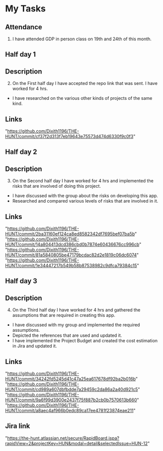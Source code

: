 # My Tasks

## Attendance
1. I have attended GDP in person class on 19th and 24th of this month. 

## Half day 1
## Description
2. On the First half day I have accepted the repo link that was sent. I have worked for 4 hrs.
- I have researched on the various other kinds of projects of the same kind. 

## Links
"https://github.com/Dixith1196/THE-HUNT/commit/cf37f2d313f7eb19643e75573d474d6330f9c0f3"

## Half day 2
## Description
3. On the Second half day I have worked for 4 hrs and implemented the risks that are involved of doing this project.
- I have discussed with the group about the risks on developing this app.
- Researched and compared various levels of risks that are involved in it.

## Links
"https://github.com/Dixith1196/THE-HUNT/commit/2ba31160ef124ca8ed8582342df7695bef07ba5b"
"https://github.com/Dixith1196/THE-HUNT/commit/14a804413dcd386cbd0b7874e60436676cc996cb"
"https://github.com/Dixith1196/THE-HUNT/commit/81a5840805be47179bcdac82d2e1819c06dc6074"
"https://github.com/Dixith1196/THE-HUNT/commit/1e34447217b549b58b87538982c9dfca79384c15"

## Half day 3
## Description
4. On the Third half day I have worked for 4 hrs and gathered the assumptions that are required in creating this app.
- I have discussed with my group and implemented the required assumptions.
- Depicted the references that are used and updated it.
- I have implemented the Project Budget and created the cost estimation in Jira and updated it.

## Links
"https://github.com/Dixith1196/THE-HUNT/commit/34242fd5245d41c47a25ea617678df92ba2b016b"
"https://github.com/Dixith1196/THE-HUNT/commit/cd989a607dbfbdde7a29459c2da86a2a40d921c5"
"https://github.com/Dixith1196/THE-HUNT/commit/9a6f99d3900e2437f75f887b2cb0b7570613b660"
"https://github.com/Dixith1196/THE-HUNT/commit/a8aec4af966b0edc89ca17ee4781f23874eae211"
## Jira link
"https://the-hunt.atlassian.net/secure/RapidBoard.jspa?rapidView=2&projectKey=HUN&modal=detail&selectedIssue=HUN-12"




